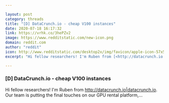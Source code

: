 ```yaml
---

layout: post
category: threads
title: "[D] DataCrunch.io - cheap V100 instances"
date: 2020-07-18 16:17:32
link: https://vrhk.co/3hePZv2
image: https://www.redditstatic.com/new-icon.png
domain: reddit.com
author: "reddit"
icon: http://www.redditstatic.com/desktop2x/img/favicon/apple-icon-57x57.png
excerpt: "Hi fellow researchers! I'm Ruben from [<http://datacrunch.io|datacrunch.io>](<https://datacrunch.io>). Our team is putting the final touches on our GPU rental platform,..."

---
```


### [D] DataCrunch.io - cheap V100 instances

Hi fellow researchers! I'm Ruben from [<http://datacrunch.io|datacrunch.io>](<https://datacrunch.io>). Our team is putting the final touches on our GPU rental platform,...